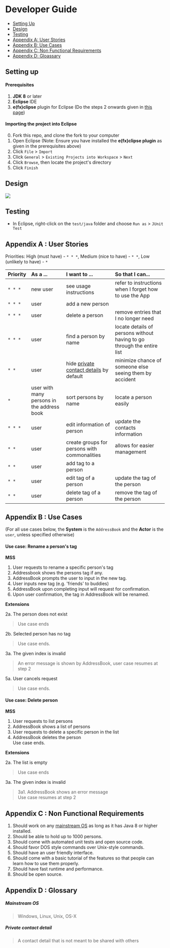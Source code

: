 # Developer Guide

* [Setting Up](#setting-up)
* [Design](#design)
* [Testing](#testing)
* [Appendix A: User Stories](#appendix-a--user-stories)
* [Appendix B: Use Cases](#appendix-b--use-cases)
* [Appendix C: Non Functional Requirements](#appendix-c--non-functional-requirements)
* [Appendix D: Gloassary](#appendix-d--glossary)

## Setting up

#### Prerequisites

1. **JDK 8** or later
2. **Eclipse** IDE
3. **e(fx)clipse** plugin for Eclipse (Do the steps 2 onwards given in
   [this page](http://www.eclipse.org/efxclipse/install.html#for-the-ambitious))


#### Importing the project into Eclipse

0. Fork this repo, and clone the fork to your computer
1. Open Eclipse (Note: Ensure you have installed the **e(fx)clipse plugin** as given in the prerequisites above)
2. Click `File` > `Import`
3. Click `General` > `Existing Projects into Workspace` > `Next`
4. Click `Browse`, then locate the project's directory
5. Click `Finish`

## Design
<img src="images/mainClassDiagram.png"/>

## Testing

* In Eclipse, right-click on the `test/java` folder and choose `Run as` > `JUnit Test`

## Appendix A : User Stories

Priorities: High (must have) - `* * *`, Medium (nice to have)  - `* *`,  Low (unlikely to have) - `*`


Priority | As a ... | I want to ... | So that I can...
-------- | :-------- | :--------- | :-----------
`* * *` | new user | see usage instructions | refer to instructions when I forget how to use the App
`* * *` | user | add a new person |
`* * *` | user | delete a person | remove entries that I no longer need
`* * *` | user | find a person by name | locate details of persons without having to go through the entire list
`* *` | user | hide [private contact details](#private-contact-detail) by default | minimize chance of someone else seeing them by accident
`*` | user with many persons in the address book | sort persons by name | locate a person easily
`* * *` | user | edit information of person | update the contacts information
`* *` | user | create groups for persons with commonalities | allows for easier management
`* *` | user | add tag to a person |
`* *` | user | edit tag of a person | update the tag of the person
`* *` | user | delete tag of a person | remove the tag of the person

## Appendix B : Use Cases

(For all use cases below, the **System** is the `AddressBook` and the **Actor** is the `user`, unless specified otherwise)

#### Use case: Rename a person's tag

**MSS**

1. User requests to rename a specific person's tag
2. Addressbook shows the persons tag if any.
3. AddressBook prompts the user to input in the new tag.
4. User inputs new tag (e.g. 'friends' to buddies)
5. AddressBook upon completing input will request for confirmation.
6. Upon user confirmation, the tag in AddressBook will be renamed.

**Extensions**

2a. The person does not exist

> Use case ends

2b. Selected person has no tag

> Use case ends.

3a. The given index is invalid

> An error message is shown by AddressBook, user case resumes at step 2
 


5a. User cancels request

> Use case ends.
 

#### Use case: Delete person

**MSS**

1. User requests to list persons
2. AddressBook shows a list of persons
3. User requests to delete a specific person in the list
4. AddressBook deletes the person <br>
Use case ends.

**Extensions**

2a. The list is empty

> Use case ends

3a. The given index is invalid

> 3a1. AddressBook shows an error message <br>
  Use case resumes at step 2

## Appendix C : Non Functional Requirements

1. Should work on any [mainstream OS](#mainstream-os) as long as it has Java 8 or higher installed.
2. Should be able to hold up to 1000 persons.
3. Should come with automated unit tests and open source code.
4. Should favor DOS style commands over Unix-style commands.
5. Should have an user friendly interface.
6. Should come with a basic tutorial of the features so that people can learn how to use them properly.
7. Should have fast runtime and performance.
8. Should be open source.

## Appendix D : Glossary

##### Mainstream OS

> Windows, Linux, Unix, OS-X

##### Private contact detail

> A contact detail that is not meant to be shared with others
